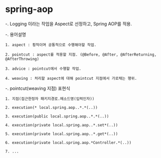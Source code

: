 # spring-aop

-. Logging 이라는 작업을 Aspect로 선정하고, Spring AOP를 적용.


-. 용어설명

    1. aspect : 횡적이며 공통적으로 수행해야할 작업.

    2. pointcut : aspect를 적용할 지점. (@Before, @After, @AfterReturning, @AfterThrowing)

    3. advice : pointcut에서 수행할 작업.

    4. weaving : 처리할 aspect에 대해 pointcut 지점에서 가로채는 행위.  


-. pointcut(weaving 지점) 표현식

    1. 지점(접근한정자 패키지경로.메소드명(입력인자))

    2. execution(* local.spring.aop..*.*(..))

    3. execution(public local.spring.aop..*.*(..))

    4. execution(private local.spring.aop..*.set*(..))

    5. execution(private local.spring.aop..*.get*(..))

    6. execution(private local.spring.aop.*Controller.*(..))

    7. ...
